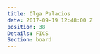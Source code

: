 ```yaml
---
title: Olga Palacios
date: 2017-09-19 12:48:00 Z
position: 38
Details: FICS
Section: board
---
```


